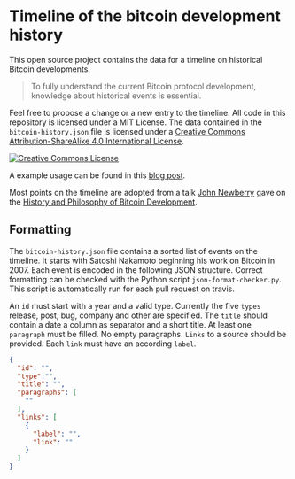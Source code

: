 # Timeline of the bitcoin development history

This open source project contains the data for a timeline on historical Bitcoin developments.

> To fully understand the current Bitcoin protocol development, knowledge about historical events is essential. 

Feel free to propose a change or a new entry to the timeline. 
All code in this repository is licensed under a MIT License.
The data contained in the `bitcoin-history.json` file is licensed under a <a rel="license" href="http://creativecommons.org/licenses/by-sa/4.0/">Creative Commons Attribution-ShareAlike 4.0 International License</a>.

<a rel="license" href="http://creativecommons.org/licenses/by-sa/4.0/"><img alt="Creative Commons License" style="border-width:0" src="https://i.creativecommons.org/l/by-sa/4.0/88x31.png" /></a>


A example usage can be found in this [blog post](https://b10c.me/The-incomplete-history-of-Bitcoin-development/).

Most points on the timeline are adopted from a talk [John Newberry](https://twitter.com/jfnewbery) gave on the [History and Philosophy of Bitcoin Development](https://www.meetup.com/BitDevsNYC/events/262321510/). 

## Formatting

The `bitcoin-history.json` file contains a sorted list of events on the timeline. It starts with Satoshi Nakamoto beginning his work on Bitcoin in 2007. Each event is encoded in the following JSON structure. Correct formatting can be checked with the Python script `json-format-checker.py`. This script is automatically run for each pull request on travis. 

An `id` must start with a year and a valid type.
Currently the five `types` release, post, bug, company and other are specified.
The `title` should contain a date a column as separator and a short title. 
At least one `paragraph` must be filled. No empty paragraphs.
`Links` to a source should be provided. Each `link` must have an according `label`. 

```json
{
  "id": "",
  "type":"",
  "title": "",
  "paragraphs": [
    ""
  ],
  "links": [
    {
      "label": "",
      "link": ""
    }
  ]
}
```